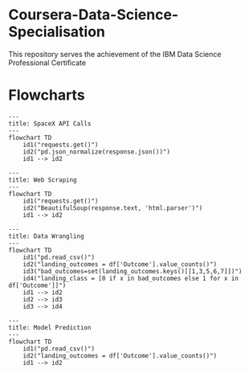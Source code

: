 # Coursera-Data-Science-Specialisation
This repository serves the achievement of the IBM Data Science Professional Certificate

# Flowcharts
```mermaid
---
title: SpaceX API Calls
---
flowchart TD
    id1("requests.get()")
    id2("pd.json_normalize(response.json())")
    id1 --> id2

```


```mermaid
---
title: Web Scraping
---
flowchart TD
    id1("requests.get()")
    id2("BeautifulSoup(response.text, 'html.parser')")
    id1 --> id2

```

```mermaid
---
title: Data Wrangling
---
flowchart TD
    id1("pd.read_csv()")
    id2("landing_outcomes = df['Outcome'].value_counts()")
    id3("bad_outcomes=set(landing_outcomes.keys()[[1,3,5,6,7]])")
    id4("landing_class = [0 if x in bad_outcomes else 1 for x in df['Outcome']]")
    id1 --> id2
    id2 --> id3
    id3 --> id4

```

```mermaid
---
title: Model Prediction
---
flowchart TD
    id1("pd.read_csv()")
    id2("landing_outcomes = df['Outcome'].value_counts()")
    id1 --> id2

```